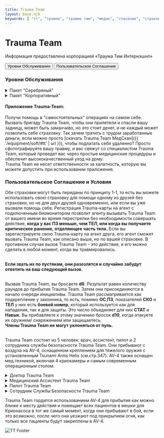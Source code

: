 ```yaml
---
title: Trauma Team
layout: base.njk
keywords: [ "тт", "травма", "травма тим", "медик", "спасение", "страховка"]
---
```


# Trauma Team

Информация предоставлена корпорацией «Траума Тим Интернэшнл»

<div class="tab-buttons">
  <button class="tab-button active" data-tab="tt-insurance">Уровни Обслуживания</button>
  <button class="tab-button" data-tab="offer">Пользовательское Соглашение</button>
</div>

<div class="tab-content active" id="tt-insurance">

### Уровни Обслуживания

<details class="sidebar-group" close>
    <summary>Пакет "Серебряный"</summary>
    <br>Цена: <b>500eb/месяц</b><br><br>
    Серебряные участники оплачивают лечение, требующее хирургического вмешательства, по стоимости, как в больнице. Если участник не хочет доплачивать, Trauma Team сделает все возможное, используя навыки парамедика, прежде чем доставить его в ближайшую больницу.
</details>

<details class="sidebar-group" close>
    <summary>Пакет "Корпоративный"</summary>
    <br>Цена: <b>1000eb/месяц</b><br><br>
    Корпоративная страховка включает лечение хирургическое вмешательство без доплат.
</details>

#### Приложение Trauma-Team:
Получи помощь в "самостоятельных" операциях на самом себе.
Вызвать бригаду Trauma Team, чтобы они прилетели и спасли вашу задницу, может быть заманчиво, но это стоит денег, и не каждый может позволить себе страховку.
Так зачем тратить с трудом заработанные деньги, если можно просто [скачать Trauma Team МедСкан]({{ '/equipment/soft/#tt' | url }}),
чтобы подлатать себя удаленно?
Просто сфотографируйте вашу травму, и вас свяжут со специалистом Trauma Team, который проведет вас через простые медицинские процедуры и обеспечит высококачественный уход на дому.
<br>Trauma Team не несет ответственности за халатность, которую вы можете допустить при использовании приложения.

</div>

<div class="tab-content" id="offer">

### Пользовательское Соглашение и Условия

Обе страховки могут быть переданы по принципу 1-1, то есть вы можете использовать свою страховку для помощи одному из друзей без страховки,
но не для двух друзей одновременно, или если вы уже вызвали помощь себе.
Регистрация Trauma-карты на агент с подключенным биомонитором позволит агенту вызывать Trauma Team от вашего имени во время перестрелки без необходимости совершать действие,
**коrда у вас ПЗ меньше, чем ТЕЛ, или коrда вы получаете критическое ранение, отделяющее часть тела.**
Если вы зарегистрируете свою Trauma-карту на агент друга, его агент сможет вызвать Trauma Team,
как описано выше, но по вашей страховке.
В противном случае вызов Trauma Team - это действие, и его можно сделать в любой момент, когда вы травмировались.<br><br>

**Если звать их по пустякам, они разозлятся и случайно забудут ответить на ваш следующий вызов.**<br><br>

Вызвав Trauma Team, вы бросаете **d6**. Результат равен количеству раундов до прибытия Trauma Team.
Затем они присоединяются в начало очереди инициативы.
Trauma Team рассматривается как подкрепление у законника, то есть, помимо **ОС**,**ПЗ**, показателей **СКО** и **ТЕЛ**
у них есть **боевой номер**, который используется как для нападения, так и для защиты. Это число объединяет для них **СТАТ** и **Навык**.
Вы прибавляете к этому значению бросок **d10**, когда атакуете их оружием/ снаряжением или защищаетесь.
<br>**Члены Trauma Team не моrут уклоняться от пуль.**<br><br>

Trauma Team состоит из 5 человек: врач, ассистент, пилот и 2 сотрудника службы безопасности Trauma Team.
Они прибывают с воздуха на AV-4, оснащенном креплением для тяжелого оружия с установленным Tsunami Arms Helix (см.стр.347).
AV-4 также оснащен мед.техникой, включая 4 криокамеры и самым современным операционным столом.

<details class="sidebar-group" close>
    <summary>Доктор Trauma Team</summary>
        <div class="image-container image-left">
          <img src="{{ '/images/content/city/trauma-team/tt-doctor.png' | url }}" alt="Доктор Trauma Team">
          <div class="text">
            <p>
                Боевой Номер: <b>10, OC: 11, ПЗ: 20, СКО: 4, ТЕЛ: 4</b><br><br>
                Использует свой Боевой Номер для навыков: первая помощь, парамедик, хирургия, медицинские технологии.<br><br>
                Вооружен: <b>Тяжелый Пистолет</b><br><br>
                Экипирован: <b>Легкий Бронежилет</b><br><br>
                Оборудование: Крионасос, Аэрогиппо(х2) с дозой быстрого детокса.
            </p>
          </div>
        </div>
</details>

<details class="sidebar-group" close>
    <summary>Медицинский Ассистент Trauma Team</summary>
        <div class="image-container image-left">
          <img src="{{ '/images/content/city/trauma-team/tt-assist.png' | url }}" alt="Ассистент Trauma Team">
          <div class="text">
            <p>
                Боевой Номер: <b>10, OC: 7, ПЗ: 25, СКО: 6, ТЕЛ: 6</b><br><br>
                Использует свой Боевой Номер для навыков: пилотирование, первая помощь, парамедик, медицинские технологии.<br><br>
                Вооружен: <b>Пуленепробиваемый Щит</b><br><br>
                Экипирован: <b>Кевларовая Броня</b><br><br>
                Оборудование: Крионасос.
            </p>
          </div>
        </div>
</details>

<details class="sidebar-group" close>
    <summary>Пилот Trauma Team</summary>
        <div class="image-container image-left">
          <img src="{{ '/images/content/city/trauma-team/tt-pilot.png' | url }}" alt="Пилот Trauma Team">
          <div class="text">
            <p>
                Боевой Номер: <b>10, OC: 7, ПЗ: 25, СКО: 6, ТЕЛ: 6</b><br><br>
                Использует свой Боевой Номер для навыков: Авиатехника, Пилотирование, Первая Помощь.<br><br>
                Вооружен: <b>Тяжелый Пистолет</b><br><br>
                Экипирован: <b>Кевларовая Броня</b><br><br>
            </p>
          </div>
        </div>
</details>

<details class="sidebar-group" close>
    <summary>Сотрудник Службы Безопасности Trauma Team</summary>
        <div class="image-container image-left">
          <img src="{{ '/images/content/city/trauma-team/tt-security.png' | url }}" alt="СБ Trauma Team">
          <div class="text">
            <p>
                Боевой Номер: <b>10, OC: 13, ПЗ: 30, СКО: 4, ТЕЛ: 4</b><br><br>
                Вооружен: <b>Штурмовая винтовка</b><br><br>
                Экипирован: <b>Тяжелый Бронекостюм.</b><br><br>
            </p>
          </div>
        </div>
</details>

Trauma Team гордится использованием AV-4 для прибытия как можно ближе к месту действия 
и помещает всех пациентов в мешки для Крионасоса в тот же самый момент, когда они прибывают в бой,
если это возможно, после чего они уезжают под прикрытием огня,
как только все пациенты будут закреплены в AV-4.

</div>

<img src="{{ '/images/content/city/trauma-team/tt-footer.png' | url }}" alt="TT Footer" class="footer-image" />